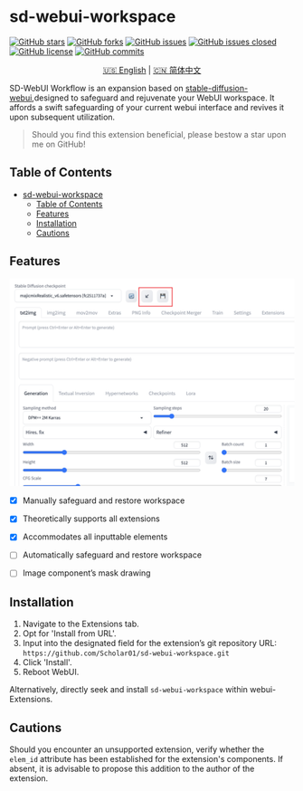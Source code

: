 # sd-webui-workspace

[![GitHub stars](https://img.shields.io/github/stars/Scholar01/sd-webui-workspace?style=flat-square)](https://github.com/Scholar01/sd-webui-workspace/stargazers)
[![GitHub forks](https://img.shields.io/github/forks/Scholar01/sd-webui-workspace?style=flat-square)](https://github.com/Scholar01/sd-webui-workspace/network/members)
[![GitHub issues](https://img.shields.io/github/issues/Scholar01/sd-webui-workspace?style=flat-square)](https://github.com/Scholar01/sd-webui-workspace/issues)
[![GitHub issues closed](https://img.shields.io/github/issues-closed/Scholar01/sd-webui-workspace?style=flat-square)](https://github.com/Scholar01/sd-webui-workspace/issues?q=is%3Aissue+is%3Aclosed)
[![GitHub license](https://img.shields.io/github/license/Scholar01/sd-webui-workspace?style=flat-square)](https://github.com/Scholar01/sd-webui-workspace/blob/master/LICENSE.md)
[![GitHub commits](https://img.shields.io/github/last-commit/Scholar01/sd-webui-workspace?style=flat-square)](https://github.com/Scholar01/sd-webui-workspace/commits/main)


<div align="center">

[🇺🇸 English](README.MD) | [🇨🇳 简体中文](README_CN.MD) 

</div>



SD-WebUI Workflow is an expansion based on  [stable-diffusion-webui](https://github.com/AUTOMATIC1111/stable-diffusion-webui),designed to safeguard and rejuvenate your WebUI workspace. It affords a swift safeguarding of your current webui interface and revives it upon subsequent utilization.




> Should you find this extension beneficial, please bestow a star upon me on GitHub!



## Table of Contents


- [sd-webui-workspace](#sd-webui-workspace)
  - [Table of Contents](#table-of-contents)
  - [Features](#features)
  - [Installation](#installation)
  - [Cautions](#cautions)

## Features

![img.png](doc/1.png)


- [X] Manually safeguard and restore workspace
- [X] Theoretically supports all extensions
- [X] Accommodates all inputtable elements
- [ ] Automatically safeguard and restore workspace
- [ ] Image component’s mask drawing


## Installation

1. Navigate to the Extensions tab.
2. Opt for 'Install from URL'.
3. Input into the designated field for the extension’s git repository URL: `https://github.com/Scholar01/sd-webui-workspace.git`
4. Click 'Install'.
5. Reboot WebUI.

Alternatively, directly seek and install `sd-webui-workspace` within webui-Extensions.





## Cautions

Should you encounter an unsupported extension, verify whether the `elem_id` attribute has been established for the extension's components. If absent, it is advisable to propose this addition to the author of the extension.

